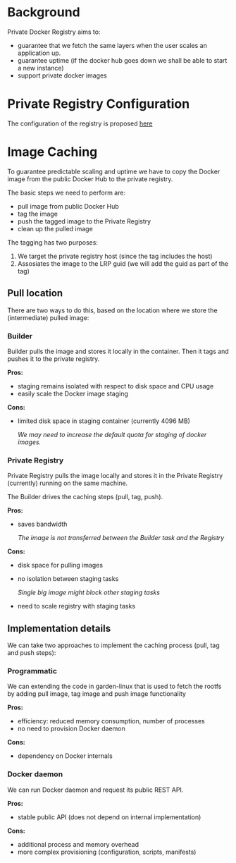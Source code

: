 # Background

Private Docker Registry aims to:
- guarantee that we fetch the same layers when the user scales an application up.
- guarantee uptime (if the docker hub goes down we shall be able to start a new instance)
- support private docker images

# Private Registry Configuration

The configuration of the registry is proposed [here](https://github.com/pivotal-cf-experimental/diego-dev-notes/blob/master/proposals/docker_registry_configuration.md)

# Image Caching

To guarantee predictable scaling and uptime we have to copy the Docker image from the public Docker Hub to the private registry.

The basic steps we need to perform are:

* pull image from public Docker Hub
* tag the image
* push the tagged image to the Private Registry
* clean up the pulled image 

The tagging has two purposes:

1. We target the private registry host (since the tag includes the host)
1. Assosiates the image to the LRP guid (we will add the guid as part of the tag) 


## Pull location 

There are two ways to do this, based on the location where we store the (intermediate) pulled image: 

### Builder

Builder pulls the image and stores it locally in the container. Then it tags and pushes it to the private registry.

**Pros:**

- staging remains isolated with respect to disk space and CPU usage
- easily scale the Docker image staging 

**Cons:**

- limited disk space in staging container (currently 4096 MB)

  *We may need to increase the default quota for staging of docker images.*


### Private Registry

Private Registry pulls the image locally and stores it in the Private Registry (currently) running on the same machine. 

The Builder drives the caching steps (pull, tag, push). 

**Pros:**

- saves bandwidth

  *The image is not transferred between the Builder task and the Registry*

**Cons:**

- disk space for pulling images
- no isolation between staging tasks

  *Single big image might block other staging tasks*

- need to scale registry with staging tasks


## Implementation details

We can take two approaches to implement the caching process (pull, tag and push steps): 

### Programmatic

We can extending the code in garden-linux that is used to fetch the rootfs by adding pull image, tag image and push image functionality

**Pros:**

- efficiency: reduced memory consumption, number of processes
- no need to provision Docker daemon

**Cons:**

- dependency on Docker internals

 
### Docker daemon

We can run Docker daemon and request its public REST API. 

**Pros:**

- stable public API (does not depend on internal implementation)

**Cons:**

- additional process and memory overhead
- more complex provisioning (configuration, scripts, manifests)